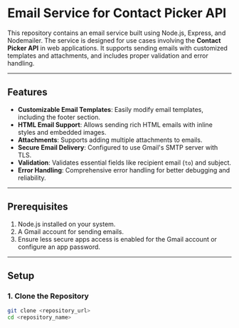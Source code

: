 # Email Service for Contact Picker API

This repository contains an email service built using Node.js, Express, and Nodemailer. The service is designed for use cases involving the **Contact Picker API** in web applications. It supports sending emails with customized templates and attachments, and includes proper validation and error handling.

---

## Features

- **Customizable Email Templates**: Easily modify email templates, including the footer section.
- **HTML Email Support**: Allows sending rich HTML emails with inline styles and embedded images.
- **Attachments**: Supports adding multiple attachments to emails.
- **Secure Email Delivery**: Configured to use Gmail's SMTP server with TLS.
- **Validation**: Validates essential fields like recipient email (`to`) and subject.
- **Error Handling**: Comprehensive error handling for better debugging and reliability.

---

## Prerequisites

1. Node.js installed on your system.
2. A Gmail account for sending emails.
3. Ensure less secure apps access is enabled for the Gmail account or configure an app password.

---

## Setup

### 1. Clone the Repository

```bash
git clone <repository_url>
cd <repository_name>
